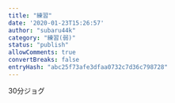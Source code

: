 ```yaml
---
title: "練習"
date: '2020-01-23T15:26:57'
author: "subaru44k"
category: "練習(弱)"
status: "publish"
allowComments: true
convertBreaks: false
entryHash: "abc25f73afe3dfaa0732c7d36c798728"
---
```

30分ジョグ
